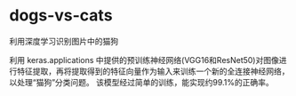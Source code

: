 # dogs-vs-cats
利用深度学习识别图片中的猫狗

利用 keras.applications 中提供的预训练神经网络(VGG16和ResNet50)对图像进行特征提取，再将提取得到的特征向量作为输入来训练一个新的全连接神经网络，以处理“猫狗”分类问题。
该模型经过简单的训练，能实现约99.1%的正确率。
